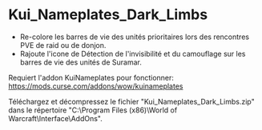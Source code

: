 # Kui_Nameplates_Dark_Limbs

- Re-colore les barres de vie des unités prioritaires lors des rencontres PVE de raid ou de donjon.
- Rajoute l'icone de Détection de l'invisibilité et du camouflage sur les barres de vie des unités de Suramar.

Requiert l'addon KuiNameplates pour fonctionner: https://mods.curse.com/addons/wow/kuinameplates

Téléchargez et décompressez le fichier "Kui_Nameplates_Dark_Limbs.zip" dans le répertoire "C:\Program Files (x86)\World of Warcraft\Interface\AddOns".
